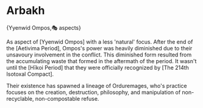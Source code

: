 # Arbakh

{Yyenwid Ompos,🎭 aspects}

As aspect of [Yyenwid Ompos] with a less 'natural' focus. After the end of the [Aetivima Period], Ompos's power was heavily diminished due to their unsavoury involvement in the conflict. This diminished form resulted from the accumulating waste that formed in the aftermath of the period. It wasn't until the [Hīkoi Period] that they were officially recognized by [The 214th Isotoxal Compact].

Their existence has spawned a lineage of Orduremages, who's practice focuses on the creation, destruction, philosophy, and manipulation of non-recyclable, non-compostable refuse.
